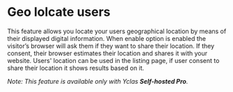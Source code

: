# Geo lolcate users

This feature allows you locate your users geographical location by means of their displayed digital information. 
When enable option is enabled the visitor’s browser will ask them if they want to share their location. If they consent, their browser estimates their location and shares it with your website. 
Users' location can be used in the listing page, if user consent to share their location it shows results based on it.

*Note: This feature is available only with Yclas **Self-hosted Pro**.*
